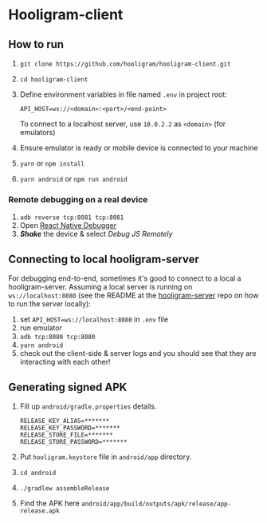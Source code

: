 # Hooligram-client

## How to run

1. `git clone https://github.com/hooligram/hooligram-client.git`
2. `cd hooligram-client`
3. Define environment variables in file named `.env` in project root:

   ```env
   API_HOST=ws://<domain>:<port>/<end-point>
   ```

   To connect to a localhost server, use `10.0.2.2` as `<domain>` (for emulators)

4. Ensure emulator is ready or mobile device is connected to your machine
5. `yarn` or `npm install`
6. `yarn android` or `npm run android`

### Remote debugging on a real device

1. `adb reverse tcp:8081 tcp:8081`
2. Open [React Native Debugger](https://github.com/jhen0409/react-native-debugger)
3. _**Shake**_ the device & select _Debug JS Remotely_

## Connecting to local hooligram-server

For debugging end-to-end, sometimes it's good to connect to a local a hooligram-server.
Assuming a local server is running on `ws://localhost:8080` (see the README at the [hooligram-server](https://github.com/hooligram/hooligram-server) repo on how to run the server locally):

1. set `API_HOST=ws://localhost:8080` in `.env` file
2. run emulator
3. `adb tcp:8080 tcp:8080`
4. `yarn android`
5. check out the client-side & server logs and you should see that they are interacting with each other!

## Generating signed APK

1. Fill up `android/gradle.properties` details.

   ```env
   RELEASE_KEY_ALIAS=*******
   RELEASE_KEY_PASSWORD=*******
   RELEASE_STORE_FILE=*******
   RELEASE_STORE_PASSWORD=*******
   ```

2. Put `hooligram.keystore` file in `android/app` directory.
3. `cd android`
4. `./gradlew assembleRelease`
5. Find the APK here `android/app/build/outputs/apk/release/app-release.apk`
